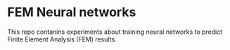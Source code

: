 # FEM Neural networks
This repo contanins experiments about training neural networks to predict Finite Element Analysis (FEM) results.
